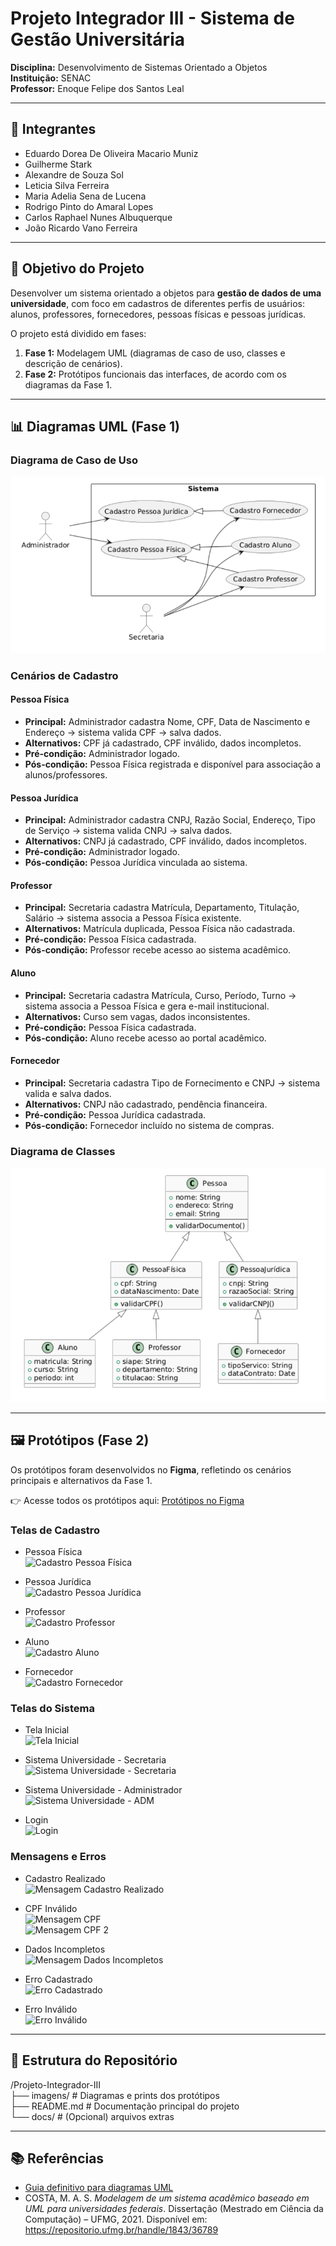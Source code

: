 # Projeto Integrador III - Sistema de Gestão Universitária  
**Disciplina:** Desenvolvimento de Sistemas Orientado a Objetos  
**Instituição:** SENAC  
**Professor:** Enoque Felipe dos Santos Leal  

---

## 👥 Integrantes  
- Eduardo Dorea De Oliveira Macario Muniz  
- Guilherme Stark  
- Alexandre de Souza Sol  
- Leticia Silva Ferreira  
- Maria Adelia Sena de Lucena  
- Rodrigo Pinto do Amaral Lopes  
- Carlos Raphael Nunes Albuquerque  
- João Ricardo Vano Ferreira  

---

## 🎯 Objetivo do Projeto  
Desenvolver um sistema orientado a objetos para **gestão de dados de uma universidade**, com foco em cadastros de diferentes perfis de usuários: alunos, professores, fornecedores, pessoas físicas e pessoas jurídicas.  

O projeto está dividido em fases:  
1. **Fase 1:** Modelagem UML (diagramas de caso de uso, classes e descrição de cenários).  
2. **Fase 2:** Protótipos funcionais das interfaces, de acordo com os diagramas da Fase 1.  

---

## 📊 Diagramas UML (Fase 1)  
### Diagrama de Caso de Uso
![Diagrama Caso de Uso](imagens/diagrama_caso_de_uso.png)  

### Cenários de Cadastro
#### Pessoa Física  
- **Principal:** Administrador cadastra Nome, CPF, Data de Nascimento e Endereço → sistema valida CPF → salva dados.  
- **Alternativos:** CPF já cadastrado, CPF inválido, dados incompletos.  
- **Pré-condição:** Administrador logado.  
- **Pós-condição:** Pessoa Física registrada e disponível para associação a alunos/professores.  

#### Pessoa Jurídica  
- **Principal:** Administrador cadastra CNPJ, Razão Social, Endereço, Tipo de Serviço → sistema valida CNPJ → salva dados.  
- **Alternativos:** CNPJ já cadastrado, CPF inválido, dados incompletos.  
- **Pré-condição:** Administrador logado.  
- **Pós-condição:** Pessoa Jurídica vinculada ao sistema.  

#### Professor  
- **Principal:** Secretaria cadastra Matrícula, Departamento, Titulação, Salário → sistema associa a Pessoa Física existente.  
- **Alternativos:** Matrícula duplicada, Pessoa Física não cadastrada.  
- **Pré-condição:** Pessoa Física cadastrada.  
- **Pós-condição:** Professor recebe acesso ao sistema acadêmico.  

#### Aluno  
- **Principal:** Secretaria cadastra Matrícula, Curso, Período, Turno → sistema associa a Pessoa Física e gera e-mail institucional.  
- **Alternativos:** Curso sem vagas, dados inconsistentes.  
- **Pré-condição:** Pessoa Física cadastrada.  
- **Pós-condição:** Aluno recebe acesso ao portal acadêmico.  

#### Fornecedor  
- **Principal:** Secretaria cadastra Tipo de Fornecimento e CNPJ → sistema valida e salva dados.  
- **Alternativos:** CNPJ não cadastrado, pendência financeira.  
- **Pré-condição:** Pessoa Jurídica cadastrada.  
- **Pós-condição:** Fornecedor incluído no sistema de compras.  

### Diagrama de Classes  
![Diagrama de Classes](imagens/diagrama_classes.png)  

---

## 🖼️ Protótipos (Fase 2)  
Os protótipos foram desenvolvidos no **Figma**, refletindo os cenários principais e alternativos da Fase 1.  

👉 Acesse todos os protótipos aqui: [Protótipos no Figma](https://miro.com/app/board/uXjVJMVUzZ4=/?moveToWidget=3458764639411856994&cot=10)  

### Telas de Cadastro
- Pessoa Física  
  ![Cadastro Pessoa Física](imagens/cadastr-pessoa-fisica.png)  

- Pessoa Jurídica  
  ![Cadastro Pessoa Jurídica](imagens/cadastro-pessoa-juridica.png)  

- Professor  
  ![Cadastro Professor](imagens/cadastro-professor.png)  

- Aluno  
  ![Cadastro Aluno](imagens/cadastro-aluno.png)  

- Fornecedor  
  ![Cadastro Fornecedor](imagens/cadastro-fornecedor.png)  

### Telas do Sistema
- Tela Inicial  
  ![Tela Inicial](imagens/tela-inicial.png)  

- Sistema Universidade - Secretaria  
  ![Sistema Universidade - Secretaria](imagens/sistema-universidade-secretaria.png)  

- Sistema Universidade - Administrador  
  ![Sistema Universidade - ADM](imagens/sistema-universidade-adm.png)  

- Login  
  ![Login](imagens/login.png)  

### Mensagens e Erros
- Cadastro Realizado  
  ![Mensagem Cadastro Realizado](imagens/mensagem-cadastro-realizado.png)  

- CPF Inválido  
  ![Mensagem CPF](imagens/mensagem-cpf.png)  
  ![Mensagem CPF 2](imagens/mensagem-cpf-2.png)  

- Dados Incompletos  
  ![Mensagem Dados Incompletos](imagens/mensagem-dados-incompletos.png)  

- Erro Cadastrado  
  ![Erro Cadastrado](imagens/erro-cadastrado.png)  

- Erro Inválido  
  ![Erro Inválido](imagens/erro-invalido.png)  

---

## 📂 Estrutura do Repositório  
/Projeto-Integrador-III  
├── imagens/ # Diagramas e prints dos protótipos  
├── README.md # Documentação principal do projeto  
└── docs/ # (Opcional) arquivos extras  

---

## 📚 Referências  
- [Guia definitivo para diagramas UML](https://miro.com/pt/diagrama/o-que-e-uml/)  
- COSTA, M. A. S. *Modelagem de um sistema acadêmico baseado em UML para universidades federais*. Dissertação (Mestrado em Ciência da Computação) – UFMG, 2021. Disponível em: https://repositorio.ufmg.br/handle/1843/36789  
